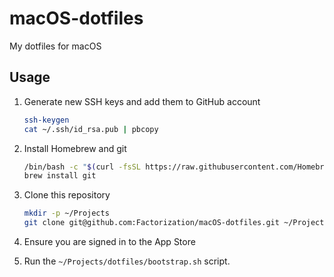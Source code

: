# macOS-dotfiles

My dotfiles for macOS

## Usage

1. Generate new SSH keys and add them to GitHub account

    ```bash
    ssh-keygen
    cat ~/.ssh/id_rsa.pub | pbcopy
    ```

1. Install Homebrew and git

    ```bash
    /bin/bash -c "$(curl -fsSL https://raw.githubusercontent.com/Homebrew/install/master/install.sh)"
    brew install git
    ```

1. Clone this repository

    ```bash
    mkdir -p ~/Projects
    git clone git@github.com:Factorization/macOS-dotfiles.git ~/Projects/dotfiles
    ```

1. Ensure you are signed in to the App Store

1. Run the `~/Projects/dotfiles/bootstrap.sh` script.
